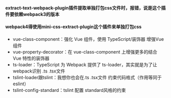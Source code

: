 #### extract-text-webpack-plugin插件提取单独打包css文件时，报错，说是这个插件要依赖webpack3的版本  
#### webpack4得使用mini-css-extract-plugin这个插件来单独打包css   

* vue-class-component：强化 Vue 组件，使用 TypeScript/装饰器 增强Vue 组件  
* vue-property-decorator：在 vue-class-component 上增强更多的结合 Vue 特性的装饰器
* ts-loader：TypeScript 为 Webpack 提供了 ts-loader，其实就是为了让webpack识别 .ts .tsx文件
* tslint-loader跟tslint：我想你也会在.ts .tsx文件 约束代码格式（作用等同于eslint）
* tslint-config-standard：tslint 配置 standard风格的约束
